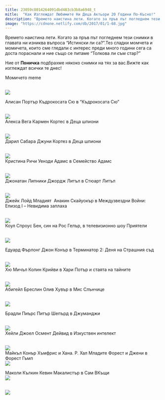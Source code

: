 ```yaml
---
title: 23059c8014264091dbd483cb3b8a6948_t
mitle:  "Как Изглеждат Любимите Ни Деца Актьори 20 Години По-Късно!"
description: "Времето наистина лети. Когато за пръв път погледнем тези снимки в главата ни изниква въпроса &qout;Истински ли са?&qout;.Тез сладки момчета и момичета, които сме гледали с инте"
image: "https://cdnone.netlify.com/db/2017/01/1-68.jpg"
---
```


 <p>Времето наистина лети. Когато за пръв път погледнем тези снимки в главата ни изниква въпроса “Истински ли са?”.Тез сладки момчета и момичета, които сме гледали с интерес преди много години сега са доста пораснали и ние също се питаме “Толкова ли съм стар?”</p>      <p>Ние от <strong>Поничка</strong> подбрахме някоко снимки на тях за вас.Вижте как изглеждат всички те днес!</p> <p>Момичето meme</p> <p> <br/><img src="https://cdnone.netlify.com/db/2017/01/1-68.jpg"/><br/></p>      <p> Алисан Портър Къдрокосата Сю в “Къдрокосата Сю”</p> <p> <br/><img src="https://cdnone.netlify.com/db/2017/01/2-65.jpg"/><br/> Алекса Вега Кармен Кортес в Деца шпиони</p> <p> <br/><img src="https://cdnone.netlify.com/db/2017/01/3-65.jpg"/><br/> Дарил Сабара Джуни Кортез в Деца шпиони</p> <p> <br/><img src="https://cdnone.netlify.com/db/2017/01/4-63.jpg"/><br/> Кристина Ричи Уензди Адамс в Семейство Адамс</p>      <p> <br/><img src="https://cdnone.netlify.com/db/2017/01/5-61.jpg"/><br/> Джонатан Липники Джордж Литъл в Стюарт Литъл</p> <p> <br/><img src="https://cdnone.netlify.com/db/2017/01/6-59.jpg"/><br/> Джейк Лойд Младият  Анакин Скайуокър в Междузвездни Войни: Епизод I – Невидима заплаха</p> <p> <br/><img src="https://cdnone.netlify.com/db/2017/01/7-59.jpg"/><br/> Коул Спроус Бен, син на Рос Гелър, в телевизионно шоу Приятели</p> <p> <br/><img src="https://cdnone.netlify.com/db/2017/01/8-53.jpg"/><br/></p> <p> Едуард Фърлонг Джон Конър в Терминатор 2: Деня на Страшния съд</p> <p> <br/><img src="https://cdnone.netlify.com/db/2017/01/9-49.jpg"/><br/> Хю Мичъл Колин Крийви в Хари Потър и стаята на тайните</p>      <p> <br/><img src="https://cdnone.netlify.com/db/2017/01/10-49.jpg"/><br/> Абигейл Бреслин Олив Хувър в Мис Слънчице</p> <p> <br/><img src="https://cdnone.netlify.com/db/2017/01/11-40.jpg"/><br/></p> <p> Брадли Пиърс Питър Шепърд в Джуманджи</p> <p> <br/><img src="https://cdnone.netlify.com/db/2017/01/12-37.jpg"/><br/> Хейли Джоел Осмент Дейвид в Изкуствен интелект</p>      <p> <br/><img src="https://cdnone.netlify.com/db/2017/01/13-35.jpg"/><br/> Майкъл Конър Хъмфрис и Хана. Р. Хал Младите Форест и Джени в Форест Гъмп  <br/><img src="https://cdnone.netlify.com/db/2017/01/14-33.jpg"/><br/></p> <p> Маколи Кълкин Кевин Макалистър в Сам ВКъщи  <br/><img src="https://cdnone.netlify.com/db/2017/01/Screen-Shot-2017-01-16-at-7.27.27-PM.png"/></p> <p> <br/><img src="https://cdnone.netlify.com/db/2017/01/15-33.jpg"/><br/></p>       
